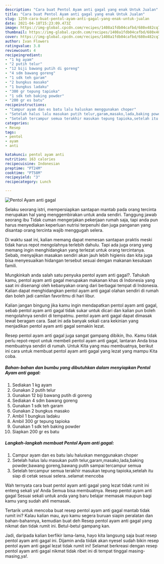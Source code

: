 ```yaml
---
description: "Cara buat Pentol Ayam anti gagal yang enak Untuk Jualan"
title: "Cara buat Pentol Ayam anti gagal yang enak Untuk Jualan"
slug: 1259-cara-buat-pentol-ayam-anti-gagal-yang-enak-untuk-jualan
date: 2021-04-18T15:23:09.473Z
image: https://img-global.cpcdn.com/recipes/1408a1fdb04cafbd/680x482cq70/pentol-ayam-anti-gagal-foto-resep-utama.jpg
thumbnail: https://img-global.cpcdn.com/recipes/1408a1fdb04cafbd/680x482cq70/pentol-ayam-anti-gagal-foto-resep-utama.jpg
cover: https://img-global.cpcdn.com/recipes/1408a1fdb04cafbd/680x482cq70/pentol-ayam-anti-gagal-foto-resep-utama.jpg
author: Ivan Flowers
ratingvalue: 3.8
reviewcount: 4
recipeingredient:
- "1 kg ayam"
- "2 putih telur"
- "12 biji bawang putih di goreng"
- "4 sdm bawang goreng"
- "1 sdk teh garam"
- "2 bungkus masako"
- "1 bungkus ladaku"
- "300 gr tepung tapioka"
- "1 sdk teh baking powder"
- "200 gr es batu"
recipeinstructions:
- "Campur ayam dan es batu lalu haluskan menggunakan choper"
- "Setelah halus lalu masukan putih telur,garam,masako,lada,baking powder,bawang goreng,bawang putih sampai tercampur semua"
- "Setelah tercampur semua terakhir masukan tepung tapioka,setelah itu siap di cetak sesuai selera..selamat mencoba"
categories:
- Resep
tags:
- pentol
- ayam
- anti

katakunci: pentol ayam anti 
nutrition: 163 calories
recipecuisine: Indonesian
preptime: "PT24M"
cooktime: "PT58M"
recipeyield: "3"
recipecategory: Lunch

---
```



![Pentol Ayam anti gagal](https://img-global.cpcdn.com/recipes/1408a1fdb04cafbd/680x482cq70/pentol-ayam-anti-gagal-foto-resep-utama.jpg)

Selaku seorang istri, mempersiapkan santapan mantab pada orang tercinta merupakan hal yang menggembirakan untuk anda sendiri. Tanggung jawab seorang ibu Tidak cuman mengerjakan pekerjaan rumah saja, tapi anda pun harus menyediakan keperluan nutrisi terpenuhi dan juga panganan yang disantap orang tercinta wajib menggugah selera.

Di waktu  saat ini, kalian memang dapat memesan santapan praktis meski tidak harus repot mengolahnya terlebih dahulu. Tapi ada juga orang yang memang ingin menghidangkan yang terlezat untuk orang tercintanya. Sebab, menyajikan masakan sendiri akan jauh lebih higienis dan kita juga bisa menyesuaikan hidangan tersebut sesuai dengan makanan kesukaan famili. 



Mungkinkah anda salah satu penyuka pentol ayam anti gagal?. Tahukah kamu, pentol ayam anti gagal merupakan makanan khas di Indonesia yang saat ini disenangi oleh kebanyakan orang dari berbagai tempat di Indonesia. Kalian dapat menghidangkan pentol ayam anti gagal olahan sendiri di rumah dan boleh jadi camilan favoritmu di hari libur.

Kalian jangan bingung jika kamu ingin mendapatkan pentol ayam anti gagal, sebab pentol ayam anti gagal tidak sukar untuk dicari dan kalian pun boleh mengolahnya sendiri di tempatmu. pentol ayam anti gagal dapat dimasak lewat beragam cara. Saat ini ada banyak sekali cara kekinian yang menjadikan pentol ayam anti gagal semakin lezat.

Resep pentol ayam anti gagal juga sangat gampang dibikin, lho. Kamu tidak perlu repot-repot untuk membeli pentol ayam anti gagal, lantaran Anda bisa membuatnya sendiri di rumah. Untuk Kita yang mau membuatnya, berikut ini cara untuk membuat pentol ayam anti gagal yang lezat yang mampu Kita coba.

<!--inarticleads1-->

##### Bahan-bahan dan bumbu yang dibutuhkan dalam menyiapkan Pentol Ayam anti gagal:

1. Sediakan 1 kg ayam
1. Gunakan 2 putih telur
1. Gunakan 12 biji bawang putih di goreng
1. Sediakan 4 sdm bawang goreng
1. Gunakan 1 sdk teh garam
1. Gunakan 2 bungkus masako
1. Ambil 1 bungkus ladaku
1. Ambil 300 gr tepung tapioka
1. Gunakan 1 sdk teh baking powder
1. Siapkan 200 gr es batu




<!--inarticleads2-->

##### Langkah-langkah membuat Pentol Ayam anti gagal:

1. Campur ayam dan es batu lalu haluskan menggunakan choper
1. Setelah halus lalu masukan putih telur,garam,masako,lada,baking powder,bawang goreng,bawang putih sampai tercampur semua
1. Setelah tercampur semua terakhir masukan tepung tapioka,setelah itu siap di cetak sesuai selera..selamat mencoba




Wah ternyata cara buat pentol ayam anti gagal yang lezat tidak rumit ini enteng sekali ya! Anda Semua bisa membuatnya. Resep pentol ayam anti gagal Sesuai sekali untuk anda yang baru belajar memasak maupun bagi kamu yang sudah ahli memasak.

Tertarik untuk mencoba buat resep pentol ayam anti gagal mantab tidak rumit ini? Kalau kalian mau, ayo kamu segera buruan siapin peralatan dan bahan-bahannya, kemudian buat deh Resep pentol ayam anti gagal yang nikmat dan tidak rumit ini. Betul-betul gampang kan. 

Jadi, daripada kalian berfikir lama-lama, hayo kita langsung saja buat resep pentol ayam anti gagal ini. Dijamin anda tiidak akan nyesel sudah bikin resep pentol ayam anti gagal lezat tidak rumit ini! Selamat berkreasi dengan resep pentol ayam anti gagal nikmat tidak ribet ini di tempat tinggal masing-masing,ya!.

